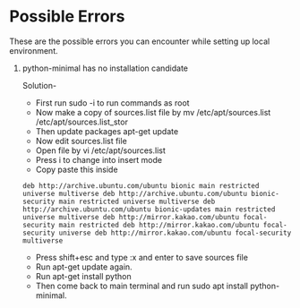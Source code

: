 # Possible Errors

These are the possible errors you can encounter while setting up local environment.

1. python-minimal has no installation candidate
   
   Solution-
   *  First run sudo -i to run commands as root
   *  Now make a copy of sources.list file by mv /etc/apt/sources.list /etc/apt/sources.list_stor
   * Then update packages apt-get update
   * Now edit sources.list file
   * Open file by vi /etc/apt/sources.list
   * Press i to change into insert mode
   * Copy paste this inside
   
   `deb http://archive.ubuntu.com/ubuntu​ bionic main restricted universe multiverse
   deb http://archive.ubuntu.com/ubuntu​ bionic-security main restricted universe multiverse
   deb http://archive.ubuntu.com/ubuntu​ bionic-updates main restricted universe multiverse
   deb http://mirror.kakao.com/ubuntu​ focal-security main restricted
   deb http://mirror.kakao.com/ubuntu​ focal-security universe
   deb http://mirror.kakao.com/ubuntu​ focal-security multiverse`
   * Press shift+esc and type :x and enter to save sources file
   * Run apt-get update again.
   * Run apt-get install python
   * Then come back to main terminal and run sudo apt install python-minimal.
